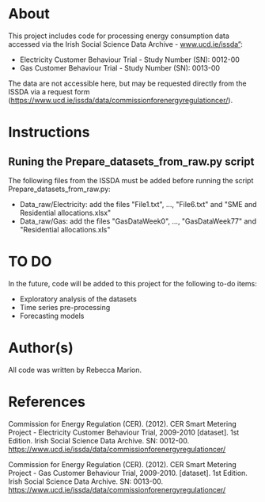 # About

This project includes code for processing energy consumption data accessed via 
the Irish Social Science Data Archive - www.ucd.ie/issda”:

* Electricity Customer Behaviour Trial - Study Number (SN): 0012-00
* Gas Customer Behaviour Trial - Study Number (SN): 0013-00

The data are not accessible here, but may be requested directly from the ISSDA 
via a request form (https://www.ucd.ie/issda/data/commissionforenergyregulationcer/).

# Instructions

## Runing the Prepare_datasets_from_raw.py script

The following files from the ISSDA must be added before running the script
Prepare_datasets_from_raw.py:

* Data_raw/Electricity: add the files "File1.txt", ..., "File6.txt" and "SME and Residential allocations.xlsx"
* Data_raw/Gas: add the files "GasDataWeek0", ..., "GasDataWeek77" and "Residential allocations.xls"

# TO DO

In the future, code will be added to this project for the following to-do items:

* Exploratory analysis of the datasets
* Time series pre-processing
* Forecasting models

# Author(s)

All code was written by Rebecca Marion.

# References

Commission for Energy Regulation (CER). (2012). CER Smart Metering Project - Electricity Customer Behaviour Trial, 2009-2010 [dataset]. 1st Edition. Irish Social Science Data Archive. SN: 0012-00. https://www.ucd.ie/issda/data/commissionforenergyregulationcer/

Commission for Energy Regulation (CER). (2012). CER Smart Metering Project - Gas Customer Behaviour Trial, 2009-2010. [dataset]. 1st Edition. Irish Social Science Data Archive. SN: 0013-00. https://www.ucd.ie/issda/data/commissionforenergyregulationcer/

